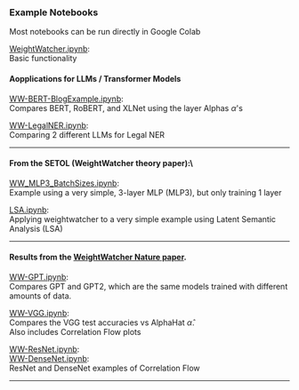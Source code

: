 ### Example Notebooks

Most notebooks can be run directly in Google Colab

[WeightWatcher.ipynb](WeightWatcher.ipynb):\
Basic functionality

#### Aopplications for LLMs / Transformer Models

[WW-BERT-BlogExample.ipynb](WW-BERT-BlogExample.ipynb):\
Compares BERT, RoBERT, and XLNet using the layer Alphas $\alpha$'s

[WW-LegalNER.ipynb](WW-LegalNER.ipynb):\
Comparing 2 different LLMs for Legal NER

<hr>

#### From the SETOL (WeightWatcher theory paper):\
[WW_MLP3_BatchSizes.ipynb](WW_MLP3_BatchSizes.ipynb):\
Example using a very simple, 3-layer MLP (MLP3), but only training 1 layer

[LSA.ipynb](LSA.ipynb):\
Applying weightwatcher to a very simple example using Latent Semantic Analysis (LSA)


<hr>

#### Results from the [WeightWatcher Nature paper](https://www.nature.com/articles/s41467-021-24025-8).
 
[WW-GPT.ipynb](WW-GPT.ipynb):\
Compares GPT and GPT2, which are the same models trained with different amounts of data.

[WW-VGG.ipynb](WW-VGG.ipynb):\
Compares the VGG test accuracies vs AlphaHat $\hat{\alpha}$. \
Also includes Correlation Flow plots

[WW-ResNet.ipynb](WW-ResNet.ipynb):\
[WW-DenseNet.ipynb](WW-DenseNet.ipynb):\
ResNet and DenseNet examples of Correlation Flow 

<hr>




